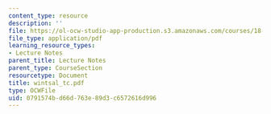 ```yaml
---
content_type: resource
description: ''
file: https://ol-ocw-studio-app-production.s3.amazonaws.com/courses/18-996-random-matrix-theory-and-its-applications-spring-2004/0791574bd66d763e89d3c6572616d996_wintsal_tc.pdf
file_type: application/pdf
learning_resource_types:
- Lecture Notes
parent_title: Lecture Notes
parent_type: CourseSection
resourcetype: Document
title: wintsal_tc.pdf
type: OCWFile
uid: 0791574b-d66d-763e-89d3-c6572616d996
---
```


